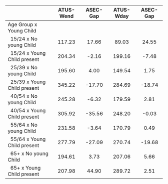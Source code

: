 
|                      |    ATUS-Wend |     ASEC-Gap |    ATUS-Wday |     ASEC-Gap |
| -------------------- | :----------: | :----------: | :----------: | :----------: |
| Age Group x Young Child |              |              |              |              |
| &nbsp;&nbsp;15/24 x No young Child |       117.23 |        17.66 |        89.03 |        24.55 |
| &nbsp;&nbsp;15/24 x Young Child present |       204.34 |        -2.16 |       199.16 |        -7.48 |
| &nbsp;&nbsp;25/39 x No young Child |       195.60 |         4.00 |       149.54 |         1.75 |
| &nbsp;&nbsp;25/39 x Young Child present |       345.22 |       -17.70 |       284.69 |       -18.74 |
| &nbsp;&nbsp;40/54 x No young Child |       245.28 |        -6.32 |       179.59 |         2.81 |
| &nbsp;&nbsp;40/54 x Young Child present |       305.92 |       -35.56 |       248.20 |        -0.03 |
| &nbsp;&nbsp;55/64 x No young Child |       231.58 |        -3.64 |       170.79 |         0.49 |
| &nbsp;&nbsp;55/64 x Young Child present |       277.79 |       -27.09 |       270.74 |       -19.68 |
| &nbsp;&nbsp;65+ x No young Child |       194.61 |         3.73 |       207.06 |         5.66 |
| &nbsp;&nbsp;65+ x Young Child present |       207.98 |        44.90 |       289.72 |         2.51 |

